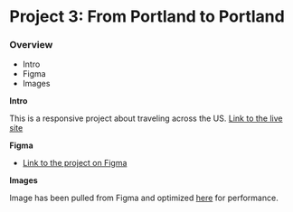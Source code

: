 # Project 3: From Portland to Portland

### Overview
* Intro
* Figma
* Images

**Intro**

This is a responsive project about traveling across the US. [Link to the live site](https://hcqpersonal.github.io/web_project_3/)

**Figma**

* [Link to the project on Figma](https://www.figma.com/file/lNsn9aE1Be6bvg9FeAzRXT/Sprint-3-From-Portland-to-Portland-desktop-mobile?node-id=0%3A1)

**Images**

Image has been pulled from Figma and optimized [here](https://tinypng.com/) for performance.
